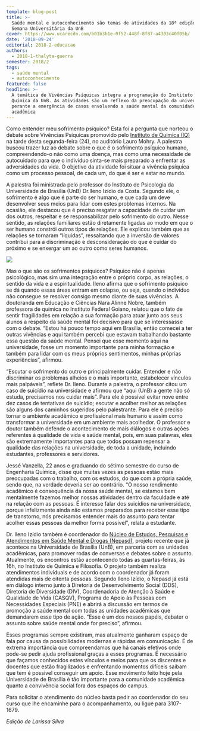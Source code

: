 ```yaml
---
template: blog-post
title: >-
  Saúde mental e autoconhecimento são temas de atividades da 18ª edição da
  Semana Universitária da UnB
cover: https://www.ucarecdn.com/b01b3b1e-0f52-448f-8f87-a4303c40f05b/
date: '2018-09-24'
editorial: 2018-2-educacao
authors:
  - 2018-1-thalyta-guerra
semester: 2018/2
tags:
  - saúde mental
  - autoconhecimento
featured: false
headline: >-
  A temática de Vivências Psíquicas integra a programação do Instituto de
  Química da UnB. As atividades são um reflexo da preocupação da universidade
  perante a emergência de casos envolvendo a saúde mental da comunidade
  acadêmica
---
```

Como entender meu sofrimento psíquico? Esta foi a pergunta que norteou o  debate sobre Vivências Psíquicas promovido pelo [Instituto de Química (IQ)](http://www.iq.unb.br/) na tarde desta segunda-feira (24), no auditório Lauro Mohry. A palestra buscou trazer luz ao debate sobre o que é o sofrimento psíquico humano, compreendendo-o não como uma doença, mas como uma necessidade de autocuidado para que o indivíduo sinta-se mais preparado a enfrentar as adversidades da vida. O objetivo da atividade foi situar a vivência psíquica como um processo pessoal, de cada um, do que é ser e estar no mundo.

A palestra foi ministrada pelo professor do Instituto de Psicologia da Universidade de Brasília (UnB) Dr.Ileno Izídio da Costa. Segundo ele, o sofrimento é algo que é parte do ser humano, e que cada um deve desenvolver seus meios para lidar com estes problemas internos. Na ocasião, ele destacou que é preciso resgatar a capacidade de cuidar um dos outros, respeitar e se responsabilizar pelo sofrimento do outro. Nesse sentido, as relações familiares estão diretamente ligadas ao modo em que o ser humano constrói outros tipos de relações. Ele explicou também que as relações se tornaram “líquidas”, ressaltando que a inversão de valores contribui para a
 discriminação e desconsideração do que é cuidar do próximo e se enxergar um ao outro como seres humanos.

![](https://www.ucarecdn.com/b01b3b1e-0f52-448f-8f87-a4303c40f05b/)

Mas o que são os sofrimentos psíquicos? Psíquico não é apenas psicológico,
 mas sim uma integração entre o próprio corpo, as relações, o sentido da vida e a
 espiritualidade. Ileno afirma que o sofrimento psíquico se dá quando essas áreas
 entram em colapso, ou seja, quando o indivíduo não consegue se resolver consigo
 mesmo diante de suas vivências. A doutoranda em Educação e Ciências Nara Alinne
 Nobre, também professora de química no Instituto Federal Goiano, relatou que o fato
 de sentir fragilidades em relação a sua formação para atuar junto aos seus alunos a
 respeito da saúde mental foi decisivo para que se interessasse com o debate. “Estou há pouco tempo aqui em Brasília, então comecei a ter outras vivências e aqui também
 percebi que estavam trabalhando bastante essa questão da saúde mental. Pensei que
 esse momento aqui na universidade, fosse um momento importante para minha
 formação e também para lidar com os meus próprios sentimentos, minhas próprias
 experiências”, afirmou.

“Escutar o sofrimento do outro e principalmente cuidar. Entender e não
 discriminar os problemas alheios e o mais importante, estabelecer vínculos mais
 palpáveis”, reflete Dr. Ileno. Durante a palestra, o professor citou um caso de suicídio
 na universidade e afirmou que “aqui (UnB) a gente não só estuda, precisamos nos
 cuidar mais”. Para ele é possível evitar nove entre dez casos de tentativas de suicídio;
 escutar e acolher melhor as relações são alguns dos caminhos sugeridos pelo
 palestrante. Para ele é preciso tornar o ambiente acadêmico e profissional mais
 humano e assim como transformar a universidade em um ambiente mais acolhedor. O
 professor e doutor também defende o acontecimento de mais diálogos e outras ações
 referentes à qualidade de vida e saúde mental, pois, em suas palavras, eles são
 extremamente importantes para que todos possam repensar a qualidade das relações
 na universidade, de toda a unidade, incluindo estudantes, professores e servidores.

Jessé Vanzella, 22 anos e graduando do sétimo semestre do curso de
 Engenharia Química, disse que muitas vezes as pessoas estão mais preocupadas com o
 trabalho, com os estudos, do que com a própria saúde, sendo que, na verdade deveria
 ser ao contrário. “O nosso rendimento acadêmico é consequência da nossa saúde
 mental, se estamos bem mentalmente fazemos melhor nossas atividades dentro da
 faculdade e até na relação com as pessoas. É interesse falar dos suicídios na
 universidade, porque infelizmente ainda não estamos preparados para receber esse
 tipo de transtorno, nós precisamos entender mais do assunto para tentar acolher essas
 pessoas da melhor forma possível”, relata a estudante.

Dr. Ileno Izídio também é coordenador do [Núcleo de Estudos, Pesquisas e Atendimentos em Saúde Mental e Drogas (Nepasd)](https://www.noticias.unb.br/artigos-main/2365-desafios-do-cuidado-com-a-saude-mental-e-a-qualidade-de-vida-na-universidade-de-brasilia), projeto recente que já acontece na Universidade de Brasília (UnB), em parceria com as unidades acadêmicas, para promover rodas de conversas e debates sobre o assunto. Atualmente, os encontros estão acontecendo todas as quartas-feiras, às 16h, no Instituto de Química e Filosofia. O projeto também realiza atendimentos individuais e de acordo com o coordenador já foram atendidas mais de oitenta pessoas. Segundo Ileno Izídio, o Nepasd já está em diálogo interno junto à Diretoria de Desenvolvimento Social (DDS), Diretoria de Diversidade (DIV), Coordenadoria de Atenção à Saúde e Qualidade de Vida (CASQV), Programa de Apoio às Pessoas com Necessidades Especiais (PNE) e abrirá a discussão em termos de promoção a saúde mental com todas as unidades acadêmicas que demandarem esse tipo de ação. “Esse é um dos nossos papéis, debater o assunto sobre saúde mental onde for preciso”, afirmou.

Esses programas sempre existiram, mas atualmente ganharam espaço de fala por causa da possibilidades modernas e rápidas em comunicação. É de extrema importância que compreendamos que há canais efetivos onde pode-se pedir ajuda profissional graças a esses programas. É necessário que façamos conhecidos estes vínculos e meios para que os discentes e docentes que estão fragilizados e enfrentando momentos difíceis saibam que tem é possível conseguir um apoio. Esse movimento feito hoje pela Universidade de Brasília é tão importante para a comunidade acadêmica quanto a convivência social fora dos espaços do campus.

Para solicitar o atendimento do núcleo basta pedir ao coordenador do seu curso que lhe encaminhe para o acompanhamento, ou ligue para 3107-1679.

_Edição de Larissa Silva_
